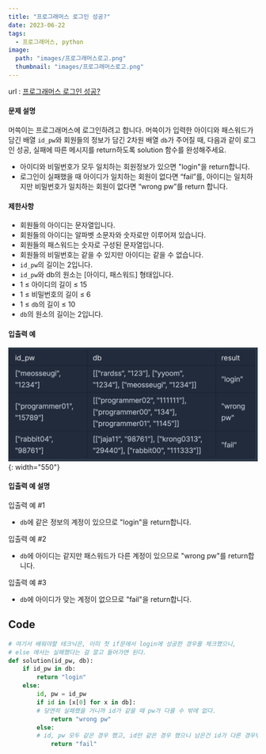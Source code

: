 ```yaml
---
title: "프로그래머스 로그인 성공?"
date: 2023-06-22
tags:
  - 프로그래머스, python
image:
  path: "images/프로그래머스로고.png"
  thumbnail: "images/프로그래머스로고.png"
---
```


url : [프로그래머스 로그인 성공?](https://school.programmers.co.kr/learn/courses/30/lessons/120883)

#### 문제 설명

머쓱이는 프로그래머스에 로그인하려고 합니다. 머쓱이가 입력한 아이디와 패스워드가 담긴 배열 `id_pw`와 회원들의 정보가 담긴 2차원 배열 `db`가 주어질 때, 다음과 같이 로그인 성공, 실패에 따른 메시지를 return하도록 solution 함수를 완성해주세요.

-   아이디와 비밀번호가 모두 일치하는 회원정보가 있으면 "login"을 return합니다.
-   로그인이 실패했을 때 아이디가 일치하는 회원이 없다면 “fail”를, 아이디는 일치하지만 비밀번호가 일치하는 회원이 없다면 “wrong pw”를 return 합니다.


#### 제한사항

-   회원들의 아이디는 문자열입니다.
-   회원들의 아이디는 알파벳 소문자와 숫자로만 이루어져 있습니다.
-   회원들의 패스워드는 숫자로 구성된 문자열입니다.
-   회원들의 비밀번호는 같을 수 있지만 아이디는 같을 수 없습니다.
-   `id_pw`의 길이는 2입니다.
-   `id_pw`와 db의 원소는 [아이디, 패스워드] 형태입니다.
-   1 ≤ 아이디의 길이 ≤ 15
-   1 ≤ 비밀번호의 길이 ≤ 6
-   1 ≤ `db`의 길이 ≤ 10
-   `db`의 원소의 길이는 2입니다.


#### 입출력 예

![](/images/2023-06-16-21-18-01.png){: width="550"}


#### 입출력 예 설명

입출력 예 #1

-   `db`에 같은 정보의 계정이 있으므로 "login"을 return합니다.

입출력 예 #2

-   `db`에 아이디는 같지만 패스워드가 다른 계정이 있으므로 "wrong pw"를 return합니다.

입출력 예 #3

-   `db`에 아이디가 맞는 계정이 없으므로 "fail"을 return합니다.


## Code
```python
# 여기서 배워야할 테크닉은, 이미 첫 if문에서 login에 성공한 경우를 체크했으니,
# else 에서는 실패했다는 걸 깔고 들어가면 된다.
def solution(id_pw, db):
    if id_pw in db:
        return "login"
    else:
        id, pw = id_pw
        if id in [x[0] for x in db]: 
        # 당연히 실패했을 거니까 id가 같을 때 pw가 다를 수 밖에 없다.
            return "wrong pw"
        else:
        # id, pw 모두 같은 경우 했고, id만 같은 경우 했으니 남은건 id가 다른 경우밖에 안 남는다.
            return "fail"
```
